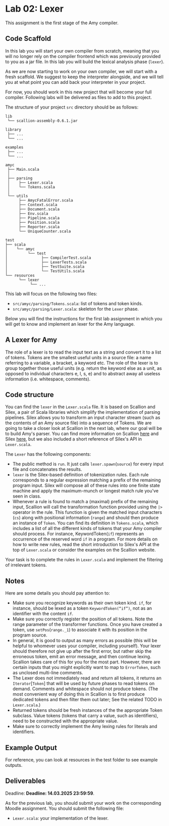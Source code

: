 # Lab 02: Lexer

This assignment is the first stage of the Amy compiler.

## Code Scaffold

In this lab you will start your own compiler from scratch, meaning that you will no longer rely on the compiler frontend which was previously provided to you as a jar file. In this lab you will build the lexical analysis phase (`lexer`).

As we are now starting to work on your own compiler, we will start with a fresh scaffold. We suggest to keep the interpreter alongside, and we will tell you at what point you can add back your interpreter in your project.

For now, you should work in this new project that will become your full compiler. Following labs will be delivered as files to add to this project.

The structure of your project `src` directory should be as follows:

```text
lib 
 └── scallion-assembly-0.6.1.jar    

library
 ├── ...
 └── ...

examples
 ├── ...
 └── ...

amyc
 ├── Main.scala                         
 │
 ├── parsing                             
 │    ├── Lexer.scala
 │    └── Tokens.scala
 │
 └── utils                               
      ├── AmycFatalError.scala
      ├── Context.scala
      ├── Document.scala
      ├── Env.scala
      ├── Pipeline.scala
      ├── Position.scala
      ├── Reporter.scala
      └── UniqueCounter.scala

test
├── scala
│    └── amyc
│         └── test
│               ├── CompilerTest.scala
│               ├── LexerTests.scala
│               ├── TestSuite.scala
│               └── TestUtils.scala
└── resources
      └── lexer
           └── ...

```

This lab will focus on the following two files:

* `src/amyc/parsing/Tokens.scala`: list of tokens and token kinds.
* `src/amyc/parsing/Lexer.scala`: skeleton for the `Lexer` phase.

Below you will find the instructions for the first lab assignment in which you will get to know and implement an lexer for the Amy language.

## A Lexer for Amy

The role of a lexer is to read the input text as a string and convert it to a list of tokens. Tokens are the smallest useful units in a source file: a name referring to a variable, a bracket, a keyword etc. The role of the lexer is to group together those useful units (e.g. return the keyword else as a unit, as opposed to individual characters e, l, s, e) and to abstract away all useless information (i.e. whitespace, comments).

## Code structure

You can find the `lexer` in the `Lexer.scala` file. It is based on Scallion and Silex, a pair of Scala libraries which simplify the implementation of parsing pipelines. Silex allows you to transform an input character stream (such as the contents of an Amy source file) into a sequence of Tokens. We are going to take a closer look at Scallion in the next lab, where our goal will be to build Amy's parser. You can find more information on Scallion [here](https://github.com/epfl-lara/scallion) and Silex [here](https://github.com/epfl-lara/silex), but we also included a short reference of Silex's API in `Lexer.scala`.

The `Lexer` has the following components:

* The public method is `run`. It just calls `lexer.spawn`(`source`) for every input file and concatenates the results.
* `lexer` is the Silex-based definition of tokenization rules. Each rule corresponds to a regular expression matching a prefix of the remaining program input. Silex will compose all of these rules into one finite state machine and apply the maximum-munch or longest match rule you've seen in class.
* Whenever a rule is found to match a (maximal) prefix of the remaining input, Scallion will call the transformation function provided using the `|>` operator in the rule. This function is given the matched input characters (`cs`) along with positional information (`range`) and should then produce an instance of `Token`. You can find its definition in `Tokens.scala`, which includes a list of all the different kinds of tokens that your Amy compiler should process. For instance, KeywordToken(`if`) represents an occurrence of the reserved word `if` in a program.
For more details on how to write new rules, read the short introduction to Silex's API at the top of `Lexer.scala` or consider the examples on the Scallion website.

Your task is to complete the rules in `Lexer.scala` and implement the filtering of irrelevant tokens.

## Notes

Here are some details you should pay attention to:

* Make sure you recognize keywords as their own token kind. `if`, for instance, should be lexed as a token `KeywordToken(“if”)`, not as an identifier with the content `if`.
* Make sure you correctly register the position of all tokens. Note the range parameter of the transformer functions. Once you have created a token, use `setPos`(`range._1`) to associate it with its position in the program source.
* In general, it is good to output as many errors as possible (this will be helpful to whomever uses your compiler, including yourself). Your lexer should therefore not give up after the first error, but rather skip the erroneous token, emit an error message, and then continue lexing. Scallion takes care of this for you for the most part. However, there are certain inputs that you might explicitly want to map to `ErrorToken`, such as unclosed multi-line comments.
* The Lexer does not immediately read and return all tokens, it returns an `Iterator`[`Token`] that will be used by future phases to read tokens on demand.
Comments and whitespace should not produce tokens. (The most convenient way of doing this in Scallion is to first produce dedicated tokens and then filter them out later; See the related TODO in `Lexer.scala`.)
* Returned tokens should be fresh instances of the the appropriate Token subclass. Value tokens (tokens that carry a value, such as identifiers), need to be constructed with the appropriate value.
* Make sure to correctly implement the Amy lexing rules for literals and identifiers.

## Example Output

For reference, you can look at resources in the test folder to see example outputs.

## Deliverables

Deadline: **Deadline: **14.03.2025 23:59:59****.

As for the previous lab, you should submit your work on the corresponding Moodle assignment. You should submit the following file:

* `Lexer.scala`: your implementation of the lexer.
